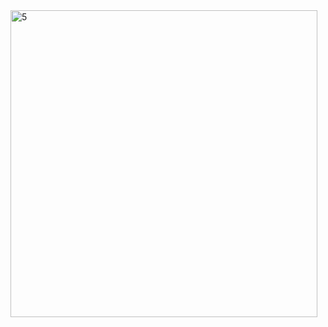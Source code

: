 <img width="491" alt="5" src="https://github.com/Armin-Nabaei/Machine_Learning/assets/150948007/049f114c-406f-47be-af2c-8a08a183bc8c">


